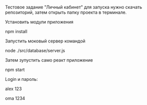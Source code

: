 Тестовое задание "Личный кабинет"
для запуска нужно скачать репозиторий, затем открыть папку проекта в терминале.

Установить модули приложения

npm install

Запустить моковый сервер командой

node ./src/database/server.js

Затем зупустить само реакт приложение

npm start


Login и пароль:

alex
123


oma
1234